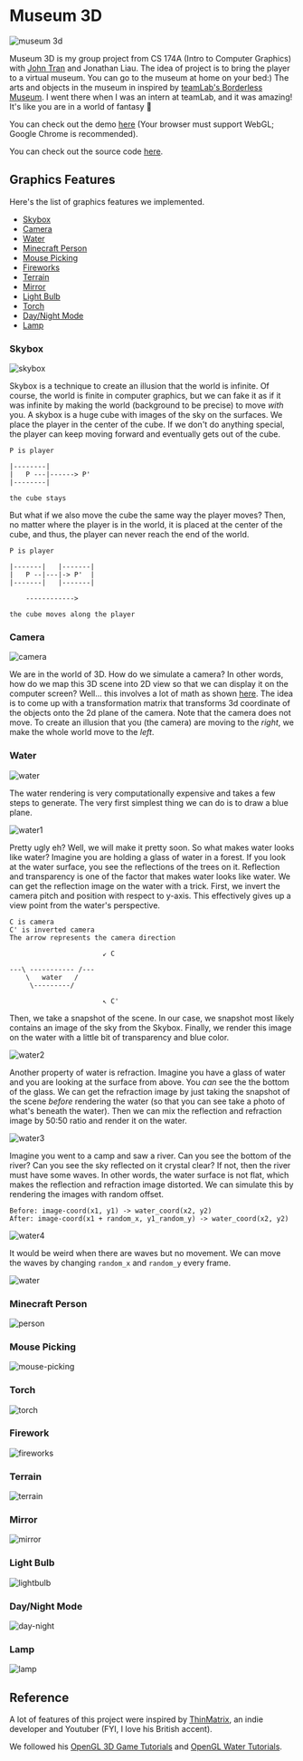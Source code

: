 

# Museum 3D

![museum 3d](https://github.com/ioneone/Museum-3D/raw/master/images/lightbulb.jpg)

Museum 3D is my group project from CS 174A (Intro to Computer Graphics) with <a href="https://www.linkedin.com/in/johntran627/" target="_blank">John Tran</a> and Jonathan Liau. The idea of project is to bring the player to a virtual museum. You can go to the museum at home on your bed:) The arts and objects in the museum in inspired by <a href="[https://borderless.teamlab.art/](https://borderless.teamlab.art/)" target="_blank">teamLab's Borderless Museum</a>. I went there when I was an intern at teamLab, and it was amazing! It's like you are in a world of fantasy 🦄

You can check out the demo <a href="https://intro-graphics-master.github.io/term-project-8/" target="_blank">here</a>  (Your browser must support WebGL; Google Chrome is recommended).

You can check out the source code <a href="https://github.com/ioneone/Museum-3D" target="_blank">here</a>.

## Graphics Features
Here's the list of graphics features we implemented.

* [Skybox](#skybox)
* [Camera](#camera)
* [Water](#water)
* [Minecraft Person](#minecraft-person)
* [Mouse Picking](#mouse-picking)
* [Fireworks](#fireworks)
* [Terrain](#terrain)
* [Mirror](#mirror)
* [Light Bulb](#light-bulb)
* [Torch](#torch)
* [Day/Night Mode](#day-night-mode)
* [Lamp](#lamp)

### Skybox 

![skybox](https://github.com/ioneone/Museum-3D/blob/master/images/skybox.gif?raw=true)

Skybox is a technique to create an illusion that the world is infinite. Of course, the world is finite in computer graphics, but we can fake it as if it was infinite by making the world (background to be precise) to move *with* you. A skybox is a huge cube with images of the sky on the surfaces. We place the player in the center of the cube. If we don't do anything special, the player can keep moving forward and eventually gets out of the cube. 

```
P is player

|--------|
|   P ---|------> P'
|--------|       

the cube stays
```

But what if we also move the cube the same way the player moves? Then, no matter where the player is in the world, it is placed at the center of the cube, and thus, the player can never reach the end of the world.

```
P is player

|-------|   |-------|
|   P --|---|-> P'  |
|-------|   |-------|

    ------------>
    
the cube moves along the player
```

### Camera

![camera](https://github.com/ioneone/Museum-3D/blob/master/images/camera.gif?raw=true)

We are in the world of 3D. How do we simulate a camera? In other words, how do we map this 3D scene into 2D view so that we can display it on the computer screen? Well... this involves a lot of math as shown <a href="[http://www.songho.ca/opengl/gl_projectionmatrix.html](http://www.songho.ca/opengl/gl_projectionmatrix.html)" target="_blank">here</a>. The idea is to come up with a transformation matrix that transforms 3d coordinate of the objects onto the 2d plane of the camera. Note that the camera does not move. To create an illusion that you (the camera) are moving to the *right*, we make the whole world move to the *left*. 

### Water

![water](https://github.com/ioneone/Museum-3D/blob/master/images/water.gif?raw=true)

The water rendering is very computationally expensive and takes a few steps to generate. The very first simplest thing we can do is to draw a blue plane.

![water1](https://github.com/ioneone/Museum-3D/blob/master/images/water1.png?raw=true)

Pretty ugly eh? Well, we will make it pretty soon. So what makes water looks like water? Imagine you are holding a glass of water in a forest. If you look at the water surface, you see the reflections of the trees on it. Reflection and transparency is one of the factor that makes water looks like water. We can get the reflection image on the water with a trick. First, we invert the camera pitch and position with respect to y-axis. This effectively gives up a view point from the water's perspective. 

```
C is camera
C' is inverted camera
The arrow represents the camera direction
                          
                       ↙︎ C  

---\ ----------- /---
    \   water   /
     \---------/ 

                       ↖︎ C' 
```

Then, we take a snapshot of the scene. In our case, we snapshot most likely contains an image of the sky from the Skybox. Finally, we render this image on the water with a little bit of transparency and blue color.

![water2](https://github.com/ioneone/Museum-3D/blob/master/images/water2.png?raw=true)

Another property of water is refraction. Imagine you have a glass of water and you are looking at the surface from above. You *can* see the the bottom of the glass. We can get the refraction image by just taking the snapshot of the scene *before* rendering the water (so that you can see take a photo of what's beneath the water). Then we can mix the reflection and refraction image by 50:50 ratio and render it on the water.

![water3](https://github.com/ioneone/Museum-3D/blob/master/images/water3.png?raw=true)

Imagine you went to a camp and saw a river. Can you see the bottom of the river? Can you see the sky reflected on it crystal clear? If not, then the river must have some waves. In other words, the water surface is not flat, which makes the reflection and refraction image distorted. We can simulate this by rendering the images with random offset. 

```
Before: image-coord(x1, y1) -> water_coord(x2, y2)
After: image-coord(x1 + random_x, y1_random_y) -> water_coord(x2, y2)
```

![water4](https://github.com/ioneone/Museum-3D/blob/master/images/water4.png?raw=true)

It would be weird when there are waves but no movement. We can move the waves by changing ```random_x``` and ```random_y``` every frame. 

![water](https://github.com/ioneone/Museum-3D/blob/master/images/water.gif?raw=true)

### Minecraft Person

![person](https://github.com/ioneone/Museum-3D/blob/master/images/person.gif?raw=true)



### Mouse Picking

![mouse-picking](https://github.com/ioneone/Museum-3D/blob/master/images/mouse-picking.gif?raw=true)

### Torch

![torch](https://github.com/ioneone/Museum-3D/blob/master/images/torch.gif?raw=true)

### Firework

![fireworks](https://github.com/ioneone/Museum-3D/blob/master/images/fireworks.gif?raw=true)

### Terrain

![terrain](https://github.com/ioneone/Museum-3D/blob/master/images/terrain.gif?raw=true)

### Mirror

![mirror](https://github.com/ioneone/Museum-3D/blob/master/images/mirror.gif?raw=true)

### Light Bulb

![lightbulb](https://github.com/ioneone/Museum-3D/blob/master/images/lightbulb.gif?raw=true)

### Day/Night Mode

![day-night](https://github.com/ioneone/Museum-3D/blob/master/images/day-night.gif?raw=true)

### Lamp
![lamp](https://github.com/ioneone/Museum-3D/blob/master/images/lamp.gif?raw=true)



## Reference
A lot of features of this project were inspired by 
<a href="https://www.youtube.com/user/ThinMatrix/about" target="_blank">ThinMatrix</a>, 
an indie developer and Youtuber (FYI, I love his British accent). 

We followed his <a href="https://www.youtube.com/watch?v=VS8wlS9hF8E&list=PLRIWtICgwaX0u7Rf9zkZhLoLuZVfUksDP" target="_blank">OpenGL 3D Game Tutorials</a> 
and <a href="https://www.youtube.com/watch?v=HusvGeEDU_U&list=PLRIWtICgwaX23jiqVByUs0bqhnalNTNZh" target="_blank">OpenGL Water Tutorials</a>.

